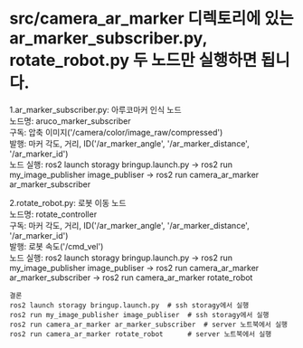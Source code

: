 # src/camera_ar_marker 디렉토리에 있는 ar_marker_subscriber.py, rotate_robot.py 두 노드만 실행하면 됩니다.  

1.ar_marker_subscriber.py: 아루코마커 인식 노드  
  노드명: aruco_marker_subscriber  
  구독: 압축 이미지('/camera/color/image_raw/compressed')  
  발행: 마커 각도, 거리, ID('/ar_marker_angle', '/ar_marker_distance', '/ar_marker_id')  
  노드 실행: ros2 launch storagy bringup.launch.py -> ros2 run my_image_publisher image_publiser -> ros2 run camera_ar_marker ar_marker_subscriber  

2.rotate_robot.py: 로봇 이동 노드  
  노드명: rotate_controller  
  구독: 마커 각도, 거리, ID('/ar_marker_angle', '/ar_marker_distance', '/ar_marker_id')  
  발행: 로봇 속도('/cmd_vel')  
  노드 실행: ros2 launch storagy bringup.launch.py -> ros2 run my_image_publisher image_publiser -> ros2 run camera_ar_marker ar_marker_subscriber -> ros2 run camera_ar_marker rotate_robot    

    결론  
    ros2 launch storagy bringup.launch.py  # ssh storagy에서 실행
    ros2 run my_image_publisher image_publiser  # ssh storagy에서 실행
    ros2 run camera_ar_marker ar_marker_subscriber  # server 노트북에서 실행
    ros2 run camera_ar_marker rotate_robot      # server 노트북에서 실행
